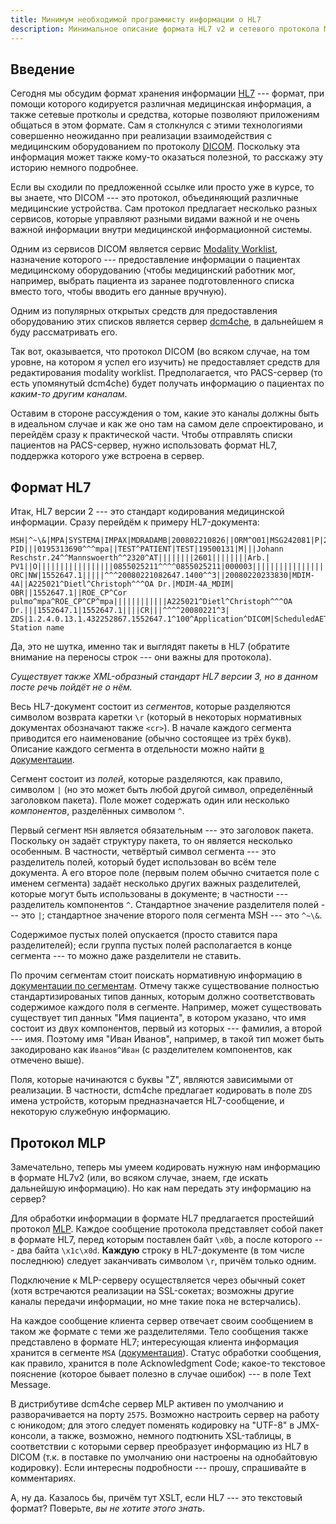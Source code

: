```yaml
---
title: Минимум необходимой программисту информации о HL7
description: Минимальное описание формата HL7 v2 и сетевого протокола MLP, необходимое для того, чтобы начать с ними работу.
---
```


## Введение

Сегодня мы обсудим формат хранения информации [HL7][hl7] --- формат, при помощи
которого кодируется различная медицинская информация, а также сетевые протколы
и средства, которые позволяют приложениям общаться в этом формате. Сам я
столкнулся с этими технологиями совершенно неожиданно при реализации
взаимодействия с медицинским оборудованием по протоколу [DICOM][dicom].
Поскольку эта информация может также кому-то оказаться полезной, то расскажу эту
историю немного подробнее.

Если вы сходили по предложенной ссылке или просто уже в курсе, то вы знаете, что
DICOM --- это протокол, объединяющий различные медицинские устройства. Сам
протокол предлагает несколько разных сервисов, которые управляют разными видами
важной и не очень важной информации внутри медицинской информационной системы.

Одним из сервисов DICOM является сервис [Modality Worklist][modality-worklist],
назначение которого --- предоставление информации о пациентах медицинскому
оборудованию (чтобы медицинский работник мог, например, выбрать пациента из
заранее подготовленного списка вместо того, чтобы вводить его данные вручную).

Одним из популярных открытых средств для предоставления оборудованию этих
списков является сервер [dcm4che][], в дальнейшем я буду рассматривать его.

Так вот, оказывается, что протокол DICOM (во всяком случае, на том уровне, на
котором я успел его изучить) не предоставляет средств для редактирования
modality worklist. Предполагается, что PACS-сервер (то есть упомянутый dcm4che)
будет получать информацию о пациентах по _каким-то другим каналам_.

Оставим в стороне рассуждения о том, какие это каналы должны быть в идеальном
случае и как же оно там на самом деле спроектировано, и перейдём сразу к
практической части. Чтобы отправлять списки пациентов на PACS-сервер, нужно
использовать формат HL7, поддержка которого уже встроена в сервер.

## Формат HL7

Итак, HL7 версии 2 --- это стандарт кодирования медицинской информации. Сразу
перейдём к примеру HL7-документа:

```
MSH|^~\&|MPA|SYSTEMA|IMPAX|MDRADAMB|200802210826||ORM^O01|MSG242081|P|2.3|
PID|||0195313690^^^mpa||TEST^PATIENT|TEST|19500131|M|||Johann Reschstr.24^^Mannswoerth^^2320^AT||||||||2601||||||||Arb.|
PV1||O|||||||||||||||||0855025211^^^^0855025211|000003||||||||||||||||||||||||20080220|
ORC|NW|1552647.1|||||^^^20080221082647.1400^^3||20080220233830|MDIM-4A||A225021^Dietl^Christoph^^^OA Dr.|MDIM-4A_MDIM|
OBR||1552647.1||ROE_CP^Cor pulmo^mpa^ROE_CP^CP^mpa||||||||||||A225021^Dietl^Christoph^^^OA Dr.|||1552647.1|1552647.1||||CR|||^^^^20080221^3|
ZDS|1.2.4.0.13.1.432252867.1552647.1^100^Application^DICOM|ScheduledAET|Scheduled Station name
```

Да, это не шутка, именно так и выглядят пакеты в HL7 (обратите внимание на
переносы строк --- они важны для протокола).

_Существует также XML-образный стандарт HL7 версии 3, но в данном посте речь
пойдёт не о нём._

Весь HL7-документ состоит из _сегментов_, которые разделяются символом возврата
каретки `\r` (который в некоторых нормативных документах обозначают также
`<cr>`). В начале каждого сегмента приводится его наименование (обычно состоящее
из трёх букв). Описание каждого сегмента в отдельности можно найти
[в документации][hl7-segments].

Сегмент состоит из _полей_, которые разделяются, как правило, символом `|` (но
это может быть любой другой символ, определённый заголовком пакета). Поле может
содержать один или несколько _компонентов_, разделённых символом `^`.

Первый сегмент `MSH` является обязательным --- это заголовок пакета. Поскольку
он задаёт структуру пакета, то он является несколько особенным. В частности,
четвёртый символ сегмента --- это разделитель полей, который будет использован
во всём теле документа. А его второе поле (первым полем обычно считается поле с
именем сегмента) задаёт несколько других важных разделителей, которые могут быть
использованы в документе; в частности --- разделитель компонентов `^`.
Стандартное значение разделителя полей --- это `|`; стандартное значение второго
поля сегмента MSH --- это `^~\&`.

Содержимое пустых полей опускается (просто ставится пара разделителей); если
группа пустых полей располагается в конце сегмента --- то можно даже разделители
не ставить.

По прочим сегментам стоит поискать нормативную информацию в [документации по
сегментам][hl7-segments]. Отмечу также существование полностью
стандартизированых типов данных, которым должно соответствовать содержимое
каждого поля в сегменте. Например, может существовать существует тип данных "Имя
пациента", в котором указано, что имя состоит из двух компонентов, первый из
которых --- фамилия, а второй --- имя. Поэтому имя "Иван Иванов", например, в
такой тип может быть закодировано как `Иванов^Иван` (с разделителем компонентов,
как отмечено выше).

Поля, которые начинаются с буквы "Z", являются зависимыми от реализации. В
частности, dcm4che предлагает кодировать в поле `ZDS` имена устройств, которым
предназначается HL7-сообщение, и некоторую служебную информацию.

## Протокол MLP

Замечательно, теперь мы умеем кодировать нужную нам информацию в формате HL7v2
(или, во всяком случае, знаем, где искать дальнейшую информацию). Но как нам
передать эту информацию на сервер?

Для обработки информации в формате HL7 предлагается простейший протокол
[MLP][mlp]. Каждое сообщение протокола представляет собой пакет в формате HL7,
перед которым поставлен байт `\x0b`, а после которого --- два байта `\x1c\x0d`.
**Каждую** строку в HL7-документе (в том числе последнюю) следует заканчивать
символом `\r`, причём только одним.

Подключение к MLP-серверу осуществляется через обычный сокет (хотя встречаются
реализации на SSL-сокетах; возможны другие каналы передачи информации, но мне
такие пока не встерчались).

На каждое сообщение клиента сервер отвечает своим сообщением в таком же формате
с теми же разделителями. Тело сообщения также представлено в формате HL7;
интересующая клиента информация хранится в сегменте `MSA` ([документация][msa]).
Статус обработки сообщения, как правило, хранится в поле Acknowledgment Code;
какое-то текстовое пояснение (которое бывает полезно в случае ошибок) --- в поле
Text Message.

В дистрибутиве dcm4che сервер MLP активен по умолчанию и разворачивается на
порту `2575`. Возможно настроить сервер на работу с юникодом; для этого следует
поменять кодировку на "UTF-8" в JMX-консоли, а также, возможно, немного
подтюнить XSL-таблицы, в соответствии с которыми сервер преобразует информацию
из HL7 в DICOM (т.к. в поставке по умолчанию они настроены на однобайтовую
кодировку). Если интересны подробности --- прошу, спрашивайте в комментариях.

А, ну да. Казалось бы, причём тут XSLT, если HL7 --- это текстовый формат?
Поверьте, _вы не хотите этого знать_.

[dcm4che]: http://www.dcm4che.org/
[dicom]: https://ru.wikipedia.org/wiki/DICOM
[hl7]: https://ru.wikipedia.org/wiki/HL7_(%D0%BC%D0%B5%D0%B4%D0%B8%D1%86%D0%B8%D0%BD%D1%81%D0%BA%D0%B8%D0%B9_%D1%81%D1%82%D0%B0%D0%BD%D0%B4%D0%B0%D1%80%D1%82)
[hl7-segments]: http://www.mexi.be/documents/hl7/ch200124.htm#E12E109
[mlp]: http://www.hl7standards.com/blog/2007/05/02/hl7-mlp-minimum-layer-protocol-defined/comment-page-1/
[modality-worklist]: https://en.wikipedia.org/wiki/DICOM#Modality_worklist
[msa]: http://www.mexi.be/documents/hl7/ch200125.htm

